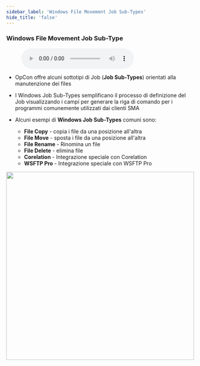 ```yaml
---
sidebar_label: 'Windows File Movement Job Sub-Types'
hide_title: 'false'
---
```


### Windows File Movement Job Sub-Type

<figure>
    <audio
        controls
        src="audiobasic/WindowsFileMovementJobSubTypes.mp3">
            Your browser does not support the
            <code>audio</code> element.
    </audio>
</figure>

* OpCon offre alcuni sottotipi di Job (**Job Sub-Types**) orientati alla manutenzione dei files
* I Windows Job Sub-Types semplificano il processo di definizione del Job visualizzando i campi per generare la riga di comando per i programmi comunemente utilizzati dai clienti SMA

* Alcuni esempi di **Windows Job Sub-Types** comuni sono:
	* **File Copy** - copia i file da una posizione all'altra
	* **File Move** - sposta i file da una posizione all'altra
	* **File Rename** - Rinomina un file
	* **File Delete** - elimina file
	* **Corelation** - Integrazione speciale con Corelation
  * **WSFTP Pro** - Integrazione speciale con WSFTP Pro

<a href="imgbasic/436.png" target="_blank"><img src="imgbasic/436.png" width="500"></img></a>